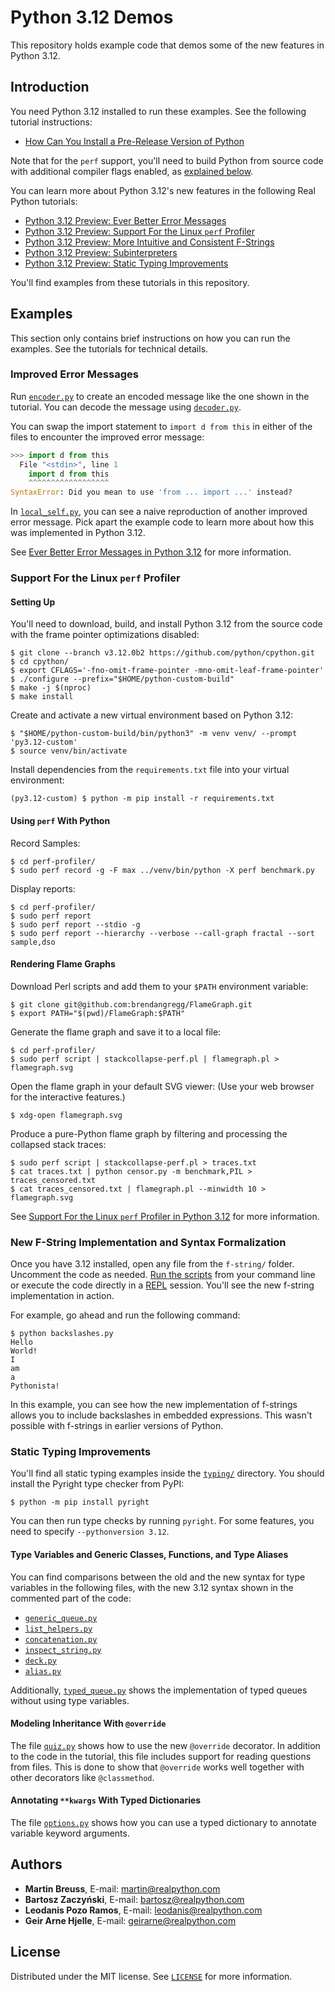 # Python 3.12 Demos

This repository holds example code that demos some of the new features in Python 3.12.

## Introduction

You need Python 3.12 installed to run these examples. See the following tutorial instructions:

- [How Can You Install a Pre-Release Version of Python](https://realpython.com/python-pre-release/)

Note that for the `perf` support, you'll need to build Python from source code with additional compiler flags enabled, as [explained below](#support-for-the-linux-perf-profiler).

You can learn more about Python 3.12's new features in the following Real Python tutorials:

- [Python 3.12 Preview: Ever Better Error Messages](https://realpython.com/python312-error-messages/)
- [Python 3.12 Preview: Support For the Linux `perf` Profiler](https://realpython.com/python312-perf-profiler/)
- [Python 3.12 Preview: More Intuitive and Consistent F-Strings](https://realpython.com/python312-f-strings/)
- [Python 3.12 Preview: Subinterpreters](https://realpython.com/python312-subinterpreters/)
- [Python 3.12 Preview: Static Typing Improvements](https://realpython.com/python312-typing/)

You'll find examples from these tutorials in this repository.

## Examples

This section only contains brief instructions on how you can run the examples. See the tutorials for technical details.

### Improved Error Messages

Run [`encoder.py`](error-messages/encoder.py) to create an encoded message like the one shown in the tutorial. You can decode the message using [`decoder.py`](error-messages/decoder.py).

You can swap the import statement to `import d from this` in either of the files to encounter the improved error message:

```python
>>> import d from this
  File "<stdin>", line 1
    import d from this
    ^^^^^^^^^^^^^^^^^^
SyntaxError: Did you mean to use 'from ... import ...' instead?
```

In [`local_self.py`](error-messages/local_self.py), you can see a naive reproduction of another improved error message. Pick apart the example code to learn more about how this was implemented in Python 3.12. 

See [Ever Better Error Messages in Python 3.12](https://realpython.com/python312-error-messages/) for more information.

### Support For the Linux `perf` Profiler

#### Setting Up

You'll need to download, build, and install Python 3.12 from the source code with the frame pointer optimizations disabled:

```shell
$ git clone --branch v3.12.0b2 https://github.com/python/cpython.git
$ cd cpython/
$ export CFLAGS='-fno-omit-frame-pointer -mno-omit-leaf-frame-pointer'
$ ./configure --prefix="$HOME/python-custom-build"
$ make -j $(nproc)
$ make install
```

Create and activate a new virtual environment based on Python 3.12:

```shell
$ "$HOME/python-custom-build/bin/python3" -m venv venv/ --prompt 'py3.12-custom'
$ source venv/bin/activate
```

Install dependencies from the `requirements.txt` file into your virtual environment:

```shell
(py3.12-custom) $ python -m pip install -r requirements.txt
```

#### Using `perf` With Python

Record Samples:

```shell
$ cd perf-profiler/
$ sudo perf record -g -F max ../venv/bin/python -X perf benchmark.py
```

Display reports:

```shell
$ cd perf-profiler/
$ sudo perf report
$ sudo perf report --stdio -g
$ sudo perf report --hierarchy --verbose --call-graph fractal --sort sample,dso
```

#### Rendering Flame Graphs

Download Perl scripts and add them to your `$PATH` environment variable:

```shell
$ git clone git@github.com:brendangregg/FlameGraph.git
$ export PATH="$(pwd)/FlameGraph:$PATH"
```

Generate the flame graph and save it to a local file:

```shell
$ cd perf-profiler/
$ sudo perf script | stackcollapse-perf.pl | flamegraph.pl > flamegraph.svg
```

Open the flame graph in your default SVG viewer: (Use your web browser for the interactive features.)

```shell
$ xdg-open flamegraph.svg
```

Produce a pure-Python flame graph by filtering and processing the collapsed stack traces:

```shell
$ sudo perf script | stackcollapse-perf.pl > traces.txt
$ cat traces.txt | python censor.py -m benchmark,PIL > traces_censored.txt
$ cat traces_censored.txt | flamegraph.pl --minwidth 10 > flamegraph.svg
```

See [Support For the Linux `perf` Profiler in Python 3.12](https://realpython.com/python312-perf-profiler/) for more information.

### New F-String Implementation and Syntax Formalization

Once you have 3.12 installed, open any file from the `f-string/` folder. Uncomment the code as needed. [Run the scripts](https://realpython.com/run-python-scripts/) from your command line or execute the code directly in a [REPL](https://realpython.com/python-repl/) session. You'll see the new f-string implementation in action.

For example, go ahead and run the following command:

```console
$ python backslashes.py
Hello
World!
I
am
a
Pythonista!
```

In this example, you can see how the new implementation of f-strings allows you to include backslashes in embedded expressions. This wasn't possible with f-strings in earlier versions of Python. 

### Static Typing Improvements

You'll find all static typing examples inside the [`typing/`](typing/) directory. You should install the Pyright type checker from PyPI:

```console
$ python -m pip install pyright
```

You can then run type checks by running `pyright`. For some features, you need to specify `--pythonversion 3.12`.

#### Type Variables and Generic Classes, Functions, and Type Aliases

You can find comparisons between the old and the new syntax for type variables in the following files, with the new 3.12 syntax shown in the commented part of the code:

- [`generic_queue.py`](typing/generic_queue.py)
- [`list_helpers.py`](typing/list_helpers.py)
- [`concatenation.py`](typing/concatenation.py)
- [`inspect_string.py`](typing/inspect_string.py)
- [`deck.py`](typing/deck.py)
- [`alias.py`](typing/alias.py)

Additionally, [`typed_queue.py`](typing/typed_queue.py) shows the implementation of typed queues without using type variables.

#### Modeling Inheritance With `@override`

The file [`quiz.py`](typing/quiz.py) shows how to use the new `@override` decorator. In addition to the code in the tutorial, this file includes support for reading questions from files. This is done to show that `@override` works well together with other decorators like `@classmethod`.

#### Annotating `**kwargs` With Typed Dictionaries

The file [`options.py`](typing/options.py) shows how you can use a typed dictionary to annotate variable keyword arguments.

## Authors

- **Martin Breuss**, E-mail: [martin@realpython.com](martin@realpython.com)
- **Bartosz Zaczyński**, E-mail: [bartosz@realpython.com](bartosz@realpython.com)
- **Leodanis Pozo Ramos**, E-mail: [leodanis@realpython.com](leodanis@realpython.com)
- **Geir Arne Hjelle**, E-mail: [geirarne@realpython.com](geirarne@realpython.com)

## License

Distributed under the MIT license. See [`LICENSE`](../LICENSE) for more information.

